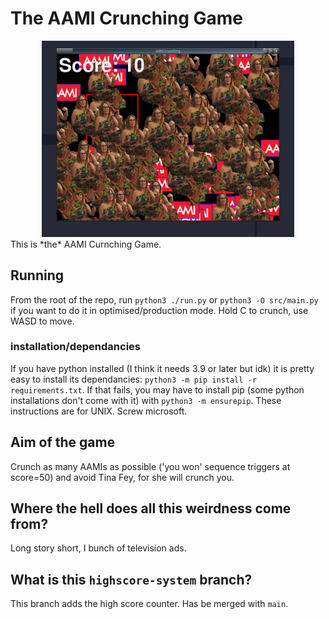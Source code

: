 # The AAMI Crunching Game
<center>
 <img src='img/development of the tina fey is ongoing, this might be too many tinas.png' width='80%'/>
</center>
This is *the* AAMI Curnching Game.

## Running
From the root of the repo, run `python3 ./run.py` or `python3 -O src/main.py` if you want to do it in optimised/production mode.
Hold C to crunch, use WASD to move.

### installation/dependancies
If you have python installed (I think it needs 3.9 or later but idk) it is pretty easy to install its dependancies: `python3 -m pip install -r requirements.txt`.
If that fails, you may have to install pip (some python installations don't come with it) with `python3 -m ensurepip`. These instructions are for UNIX. Screw microsoft.

## Aim of the game
Crunch as many AAMIs as possible ('you won' sequence triggers at score=50) and avoid Tina Fey, for she will crunch you.

## Where the hell does all this weirdness come from?
Long story short, I bunch of television ads.

## What is this `highscore-system` branch?
This branch adds the high score counter. Has be merged with `main`.
